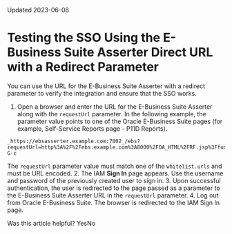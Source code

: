 Updated 2023-06-08
# Testing the SSO Using the E-Business Suite Asserter Direct URL with a Redirect Parameter
You can use the URL for the E-Business Suite Asserter with a redirect parameter to verify the integration and ensure that the SSO works.
  1. Open a browser and enter the URL for the E-Business Suite Asserter along with the `requestUrl` parameter. In the following example, the parameter value points to one of the Oracle E-Business Suite pages (for example, Self-Service Reports page - P11D Reports).
```
_https://ebsasserter.example.com:7002_/ebs?requestUrl=http%3A%2F%2Febs.example.com%3A8000%2FOA_HTML%2FRF.jsp%3Ffunction_id%3D1023615%26resp_id%3D54745%26resp_appl_id%3D800%26security_group_id%3D0%26lang_code%3DUS%26oas%3DZGSSqTllSAVkI4tpzTqoZw..%26params%3DYQiYllX3TGJSmdkebayqm4plh8uddwPMseD54DE-G-c
```

The `requestUrl` parameter value must match one of the `whitelist.urls` and must be URL encoded. 
  2. The IAM **Sign In** page appears. Use the username and password of the previously created user to sign in.
  3. Upon successful authentication, the user is redirected to the page passed as a parameter to the E-Business Suite Asserter URL in the `requestUrl` parameter.
  4. Log out from Oracle E-Business Suite. The browser is redirected to the IAM Sign In page.


Was this article helpful?
YesNo

